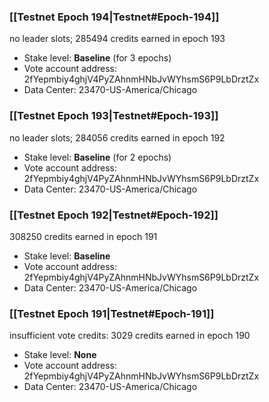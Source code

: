 ### [[Testnet Epoch 194|Testnet#Epoch-194]]
no leader slots; 285494 credits earned in epoch 193
* Stake level: **Baseline** (for 3 epochs)
* Vote account address: 2fYepmbiy4ghjV4PyZAhnmHNbJvWYhsmS6P9LbDrztZx
* Data Center: 23470-US-America/Chicago
### [[Testnet Epoch 193|Testnet#Epoch-193]]
no leader slots; 284056 credits earned in epoch 192
* Stake level: **Baseline** (for 2 epochs)
* Vote account address: 2fYepmbiy4ghjV4PyZAhnmHNbJvWYhsmS6P9LbDrztZx
* Data Center: 23470-US-America/Chicago
### [[Testnet Epoch 192|Testnet#Epoch-192]]
308250 credits earned in epoch 191
* Stake level: **Baseline**
* Vote account address: 2fYepmbiy4ghjV4PyZAhnmHNbJvWYhsmS6P9LbDrztZx
* Data Center: 23470-US-America/Chicago
### [[Testnet Epoch 191|Testnet#Epoch-191]]
insufficient vote credits: 3029 credits earned in epoch 190
* Stake level: **None**
* Vote account address: 2fYepmbiy4ghjV4PyZAhnmHNbJvWYhsmS6P9LbDrztZx
* Data Center: 23470-US-America/Chicago